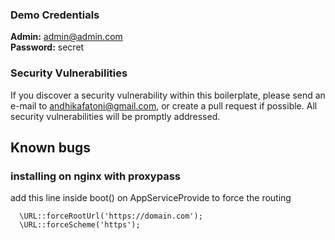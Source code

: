 ### Demo Credentials

**Admin:** admin@admin.com  
**Password:** secret

### Security Vulnerabilities

If you discover a security vulnerability within this boilerplate, please send an e-mail to andhikafatoni@gmail.com, or create a pull request if possible. All security vulnerabilities will be promptly addressed.

## Known bugs
### installing on nginx with proxypass
  add this line inside boot() on AppServiceProvide to force the routing
  ```
    \URL::forceRootUrl('https://domain.com');
    \URL::forceScheme('https');
  ```
  